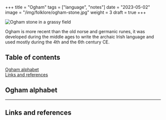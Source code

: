 +++
title = "Ogham"
tags = ["language", "notes"]
date = "2023-05-02"
image = "/img/folklore/ogham-stone.jpg"
weight = 3
draft = true
+++

![Ogham stone in a grassy field](/img/folklore/ogham-stone.jpg "Ogham stone in a grassy field")

Ogham is more recent than the old norse and germanic runes, it was developed during the middle ages to write the archaic Irish language and used mostly during the 4th and the 6th century CE.

## Table of contents

<div class="table-of-contents">
 
[Ogham alphabet](#ogham-alphabet)  
[Links and references](#links-and-references)

</div>

## Ogham alphabet


---

## Links and references
